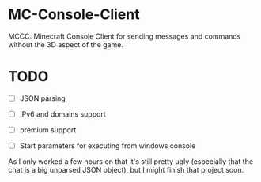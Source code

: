 MC-Console-Client
=================

MCCC: Minecraft Console Client for sending messages and commands without the 3D aspect of the game.


TODO
====

- [ ] JSON parsing
- [ ] IPv6 and domains support
- [ ] premium support
- [ ] Start parameters for executing from windows console



As I only worked a few hours on that it's still pretty ugly (especially that the chat is a big unparsed JSON object), but I might finish that project soon.

